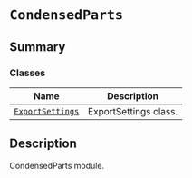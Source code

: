 # `CondensedParts`

<a id="summary"></a>

## Summary

### Classes

| Name | Description |
|-----------------------------------------------------------------------------------------------------------------------------------|-------------------------|
| [`ExportSettings`](ExportSettings.md#ansys.mechanical.stubs.v242.Ansys.ACT.Automation.Mechanical.CondensedParts.ExportSettings)   | ExportSettings class.   |

<a id="description"></a>

## Description

CondensedParts module.

<!-- !! processed by numpydoc !! -->

